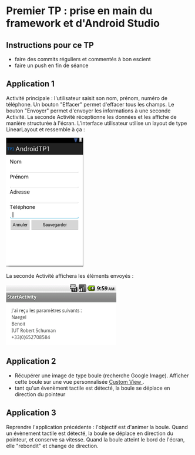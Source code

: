 # Premier TP : prise en main du framework et d'Android Studio

## Instructions pour ce TP
- faire des commits réguliers et commentés à bon escient
- faire un push en fin de séance

## Application 1
Activité principale : l'utilisateur saisit son nom, prénom, numéro de téléphone. Un bouton "Effacer" permet d'effacer tous les champs.
Le bouton "Envoyer" permet d'envoyer les informations à une seconde Activité.
La seconde Activité réceptionne les données et les affiche de manière structurée à l'écran.
L'interface utilisateur utilise un layout de type LinearLayout et ressemble à ça :

<img src="snapshot1.png" height="350">

La seconde Activité affichera les éléments envoyés :

<img src="snapshot2.png" width="300">


## Application 2

- Récupérer une image de type boule (recherche Google Image). Afficher cette boule sur une vue personnalisée
<a href="http://developer.android.com/training/custom-views/index.html"> Custom View </a>.
- tant qu'un évenèment tactile est détecté, la boule se déplace en direction du pointeur

## Application 3

Reprendre l'application précédente : l'objectif est d'animer la boule.
Quand un évènement tactile est détecté, la boule se déplace en direction du pointeur, et conserve sa vitesse.
Quand la boule atteint le bord de l'écran, elle "rebondit" et change de direction.
